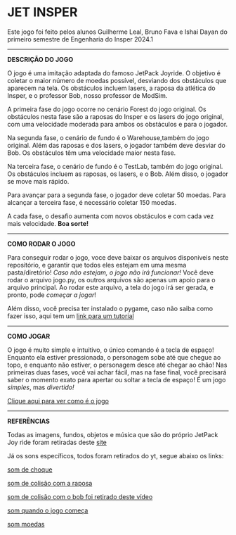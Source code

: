 # JET INSPER
Este jogo foi feito pelos alunos Guilherme Leal, Bruno Fava e Ishai Dayan do primeiro semestre de Engenharia do Insper 2024.1

____

**DESCRIÇÃO DO JOGO**

O jogo é uma imitação adaptada do famoso JetPack Joyride. O objetivo é coletar o maior número de moedas possível, desviando dos obstáculos que aparecem na tela. Os obstáculos incluem lasers, a raposa da atlética do Insper, e o professor Bob, nosso professor de ModSim.

A primeira fase do jogo ocorre no cenário Forest do jogo original. Os obstáculos nesta fase são a raposas do Insper e os lasers do jogo original, com uma velocidade moderada para ambos os obstáculos e para o jogador.

Na segunda fase, o cenário de fundo é o Warehouse,também do jogo original. Além das raposas e dos lasers, o jogador também deve desviar do Bob. Os obstáculos têm uma velocidade maior nesta fase.

Na terceira fase, o cenário de fundo é o TestLab, também do jogo original. Os obstáculos incluem as raposas, os lasers, e o Bob. Além disso, o jogador se move mais rápido.

Para avançar para a segunda fase, o jogador deve coletar 50 moedas. Para alcançar a terceira fase, é necessário coletar 150 moedas.

A cada fase, o desafio aumenta com novos obstáculos e com cada vez mais velocidade. **Boa sorte!**

___

**COMO RODAR O JOGO**

Para conseguir rodar o jogo, voce deve baixar os arquivos disponiveis neste repositório, e garantir que todos eles estejam em uma mesma pasta/diretório! *Caso não estejam, o jogo não irá funcionar!* Você deve rodar o arquivo jogo.py, os outros arquivos são apenas um apoio para o arquivo principal. Ao rodar este arquivo, a tela do jogo irá ser gerada, e pronto, pode *começar a jogar*!

Além disso, você precisa ter instalado o pygame, caso não saiba como fazer isso, aqui tem um [link para um tutorial](https://petlja.org/biblioteka/r/lekcije/TxtProgInPythonEng/03_pygame-03_pygame_01_intro#:~:text=Just%20type%20pip3%20install%20pygame,3%20%2Dm%20pip%20install%20pygame%20.)
___

**COMO JOGAR**

O jogo é muito simple e intuitivo, o único comando é a tecla de espaço! Enquanto ela estiver pressionada, o personagem sobe até que chegue ao topo, e enquanto não estiver, o personagem desce até chegar ao chão! Nas primeiras duas fases, você vai achar fácil, mas na fase final, você precisará saber o momento exato para apertar ou soltar a tecla de espaço! É um jogo *simples*, mas *divertido!*

[Clique aqui para ver como é o jogo](https://youtu.be/XlOhrXBBdiI)

___

**REFERÊNCIAS**

Todas as imagens, fundos, objetos e música que são do próprio JetPack Joy ride foram retiradas deste [site](https://jetpackjoyride.fandom.com/wiki/Backgrounds)

Já os sons específicos, todos foram retirados do yt, segue abaixo os links: 

[som de choque](https://www.youtube.com/watch?v=Pf2fUXzbfvE)

[som de colisão com a raposa](https://www.youtube.com/watch?v=r5L0QgZOGG4)

[som de colisão com o bob foi retirado deste vídeo](https://youtu.be/NPbWhDaESds?si=lbKSESh3FhmGoR7l)

[som quando o jogo começa](https://youtube.com/shorts/ZuouNp7KsCg?si=A83jZ3s7aX8MC7-2)

[som moedas](https://www.youtube.com/watch?v=cTWE42VwZO0)







